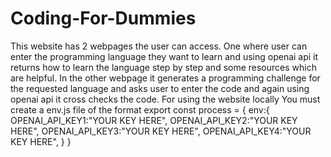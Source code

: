 # Coding-For-Dummies
This website has 2 webpages the user can access.
One where user can enter the programming language they want to learn and using openai api it returns how to learn the language step by step and some resources which are helpful.
In the other webpage it generates a programming challenge for the requested language and asks user to enter the code and again using openai api it cross checks the code.
For using the website locally You must create a env.js file of the format 
export const process = {
    env:{
        OPENAI_API_KEY1:"YOUR KEY HERE",
        OPENAI_API_KEY2:"YOUR KEY HERE",
        OPENAI_API_KEY3:"YOUR KEY HERE",
        OPENAI_API_KEY4:"YOUR KEY HERE",
    }
}
